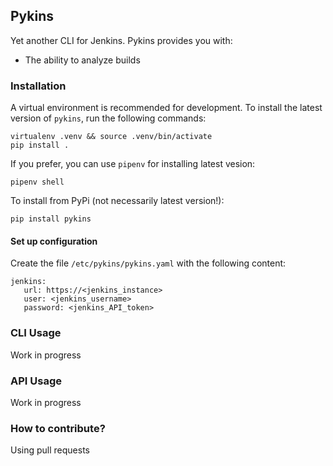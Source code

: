 ## Pykins

Yet another CLI for Jenkins.
Pykins provides you with:

  * The ability to analyze builds

### Installation

A virtual environment is recommended for development.
To install the latest version of `pykins`, run the following commands:

    virtualenv .venv && source .venv/bin/activate
    pip install .

If you prefer, you can use `pipenv` for installing latest vesion:

    pipenv shell

To install from PyPi (not necessarily latest version!):

    pip install pykins

#### Set up configuration

Create the file `/etc/pykins/pykins.yaml` with the following content:

```
jenkins:
   url: https://<jenkins_instance> 
   user: <jenkins_username>
   password: <jenkins_API_token>
```

### CLI Usage

Work in progress

### API Usage

Work in progress

### How to contribute?
Using pull requests
